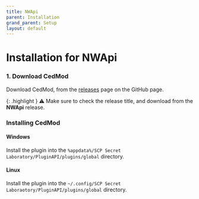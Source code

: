 ```yaml
---
title: NWApi
parent: Installation
grand_parent: Setup
layout: default
---
```


# Installation for NWApi

### 1. Download CedMod
Download CedMod, from the [releases](https://github.com/CedModV2/CedMod/releases) page on the GitHub page.

{: .highlight }
⚠️ Make sure to check the release title, and download from the __NWApi__ release.

### Installing CedMod

#### Windows
Install the plugin into the `%appdata%/SCP Secret Laboratory/PluginAPI/plugins/global` directory.

#### Linux

Install the plugin into the `~/.config/SCP Secret Laboraotory/PluginAPI/plugins/global` directory.

